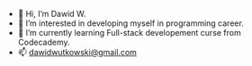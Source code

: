- 👋 Hi, I’m Dawid W.
- 👀 I’m interested in developing myself in programming career.
- 🌱 I’m currently learning Full-stack developement curse from Codecademy.
- 📫 dawidwutkowski@gmail.com

<!---
Da9id/Da9id is a ✨ special ✨ repository because its `README.md` (this file) appears on your GitHub profile.
You can click the Preview link to take a look at your changes.
--->
